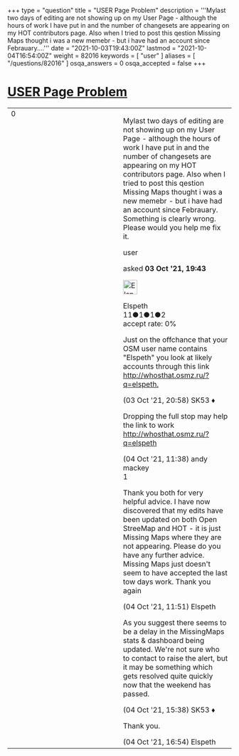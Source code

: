 +++
type = "question"
title = "USER Page Problem"
description = '''Mylast two days of editing are not showing up on my User Page - although the hours of work I have put in and the number of changesets are appearing on my HOT contributors page. Also when I tried to post this qestion Missing Maps thought i was a new memebr - but i have had an account since Febrauary....'''
date = "2021-10-03T19:43:00Z"
lastmod = "2021-10-04T16:54:00Z"
weight = 82016
keywords = [ "user" ]
aliases = [ "/questions/82016" ]
osqa_answers = 0
osqa_accepted = false
+++

<div class="headNormal">

# [USER Page Problem](/questions/82016/user-page-problem)

</div>

<div id="main-body">

<div id="askform">

<table id="question-table" style="width:100%;">
<colgroup>
<col style="width: 50%" />
<col style="width: 50%" />
</colgroup>
<tbody>
<tr>
<td style="width: 30px; vertical-align: top"><div class="vote-buttons">
<span id="post-82016-upvote" class="ajax-command post-vote up" rel="nofollow" title="I like this post (click again to cancel)"> </span>
<div id="post-82016-score" class="post-score" title="current number of votes">
0
</div>
<span id="post-82016-downvote" class="ajax-command post-vote down" rel="nofollow" title="I dont like this post (click again to cancel)"> </span> <span id="favorite-mark" class="ajax-command favorite-mark" rel="nofollow" title="mark/unmark this question as favorite (click again to cancel)"> </span>
<div id="favorite-count" class="favorite-count">
&#10;</div>
</div></td>
<td><div id="item-right">
<div class="question-body">
<p>Mylast two days of editing are not showing up on my User Page - although the hours of work I have put in and the number of changesets are appearing on my HOT contributors page. Also when I tried to post this qestion Missing Maps thought i was a new memebr - but i have had an account since Febrauary. Something is clearly wrong. Please would you help me fix it.</p>
</div>
<div id="question-tags" class="tags-container tags">
<span class="post-tag tag-link-user" rel="tag" title="see questions tagged &#39;user&#39;">user</span>
</div>
<div id="question-controls" class="post-controls">
&#10;</div>
<div class="post-update-info-container">
<div class="post-update-info post-update-info-user">
<p>asked <strong>03 Oct '21, 19:43</strong></p>
<img src="https://secure.gravatar.com/avatar/f5b40dfd2251369bfbc9459abfc22b41?s=32&amp;d=identicon&amp;r=g" class="gravatar" width="32" height="32" alt="Elspeth&#39;s gravatar image" />
<p><span>Elspeth</span><br />
<span class="score" title="11 reputation points">11</span><span title="1 badges"><span class="badge1">●</span><span class="badgecount">1</span></span><span title="1 badges"><span class="silver">●</span><span class="badgecount">1</span></span><span title="2 badges"><span class="bronze">●</span><span class="badgecount">2</span></span><br />
<span class="accept_rate" title="Rate of the user&#39;s accepted answers">accept rate:</span> <span title="Elspeth has no accepted answers">0%</span></p>
</div>
</div>
<div id="comments-container-82016" class="comments-container">
<span id="82018"></span>
<div id="comment-82018" class="comment">
<div id="post-82018-score" class="comment-score">
&#10;</div>
<div class="comment-text">
<p>Just on the offchance that your OSM user name contains "Elspeth" you look at likely accounts through this link <a href="http://whosthat.osmz.ru/?q=elspeth.">http://whosthat.osmz.ru/?q=elspeth.</a></p>
</div>
<div id="comment-82018-info" class="comment-info">
<span class="comment-age">(03 Oct '21, 20:58)</span> <span class="comment-user userinfo">SK53 ♦</span>
</div>
</div>
<span id="82022"></span>
<div id="comment-82022" class="comment">
<div id="post-82022-score" class="comment-score">
&#10;</div>
<div class="comment-text">
<p>Dropping the full stop may help the link to work <a href="http://whosthat.osmz.ru/?q=elspeth">http://whosthat.osmz.ru/?q=elspeth</a></p>
</div>
<div id="comment-82022-info" class="comment-info">
<span class="comment-age">(04 Oct '21, 11:38)</span> <span class="comment-user userinfo">andy mackey</span>
</div>
</div>
<span id="82023"></span>
<div id="comment-82023" class="comment">
<div id="post-82023-score" class="comment-score">
1
</div>
<div class="comment-text">
<p>Thank you both for very helpful advice. I have now discovered that my edits have been updated on both Open StreeMap and HOT - it is just Missing Maps where they are not appearing. Please do you have any further advice. Missing Maps just doesn't seem to have accepted the last tow days work. Thank you again</p>
</div>
<div id="comment-82023-info" class="comment-info">
<span class="comment-age">(04 Oct '21, 11:51)</span> <span class="comment-user userinfo">Elspeth</span>
</div>
</div>
<span id="82024"></span>
<div id="comment-82024" class="comment">
<div id="post-82024-score" class="comment-score">
&#10;</div>
<div class="comment-text">
<p>As you suggest there seems to be a delay in the MissingMaps stats &amp; dashboard being updated. We're not sure who to contact to raise the alert, but it may be something which gets resolved quite quickly now that the weekend has passed.</p>
</div>
<div id="comment-82024-info" class="comment-info">
<span class="comment-age">(04 Oct '21, 15:38)</span> <span class="comment-user userinfo">SK53 ♦</span>
</div>
</div>
<span id="82026"></span>
<div id="comment-82026" class="comment">
<div id="post-82026-score" class="comment-score">
&#10;</div>
<div class="comment-text">
<p>Thank you.</p>
</div>
<div id="comment-82026-info" class="comment-info">
<span class="comment-age">(04 Oct '21, 16:54)</span> <span class="comment-user userinfo">Elspeth</span>
</div>
</div>
</div>
<div id="comment-tools-82016" class="comment-tools">
&#10;</div>
<div class="clear">
&#10;</div>
<div id="comment-82016-form-container" class="comment-form-container">
&#10;</div>
<div class="clear">
&#10;</div>
</div></td>
</tr>
</tbody>
</table>

</div>

</div>

